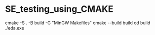 # SE_testing_using_CMAKE

cmake -S . -B build -G "MinGW Makefiles" cmake --build build cd build ./eda.exe
